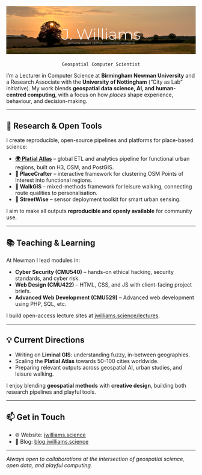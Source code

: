 ![Background image of a natural environment with the title J. Williams. The title is followed by jwilliams.science and github.com/jwilliamsresearch](main.png)

<p align="center">
<code>Geospatial Computer Scientist</code>
</p>

I’m a Lecturer in Computer Science at **Birmingham Newman University** and a Research Associate with the **University of Nottingham** (“City as Lab” initiative). My work blends **geospatial data science, AI, and human-centred computing**, with a focus on how *places* shape experience, behaviour, and decision-making.  

---

## 🔬 Research & Open Tools
I create reproducible, open-source pipelines and platforms for place-based science:

- **[🌍 Platial Atlas](https://platialatlas.org/)** – global ETL and analytics pipeline for functional urban regions, built on H3, OSM, and PostGIS.
- **🧩 PlaceCrafter** – interactive framework for clustering OSM Points of Interest into functional regions.
- **🚶 WalkGIS** – mixed-methods framework for leisure walking, connecting route qualities to personalisation.
- **📡 StreetWise** – sensor deployment toolkit for smart urban sensing.

I aim to make all outputs **reproducible and openly available** for community use.

---

## 📚 Teaching & Learning
At Newman I lead modules in:

- **Cyber Security (CMU540)** – hands-on ethical hacking, security standards, and cyber risk.
- **Web Design (CMU422)** – HTML, CSS, and JS with client-facing project briefs.
- **Advanced Web Development (CMU529)** – Advanced web development using PHP, SQL, etc.

I build open-access lecture sites at [jwilliams.science/lectures](https://jwilliams.science/lectures).

---

## 💡 Current Directions
- Writing on **Liminal GIS**: understanding fuzzy, in-between geographies.
- Scaling the **Platial Atlas** towards 50–100 cities worldwide.
- Preparing relevant outputs across geospatial AI, urban studies, and leisure walking.

I enjoy blending **geospatial methods** with **creative design**, building both research pipelines and playful tools.

---

## 📫 Get in Touch
- 🌐 Website: [jwilliams.science](https://jwilliams.science)
- 📝 Blog: [blog.jwilliams.science](https://blog.jwilliams.science)

---
*Always open to collaborations at the intersection of geospatial science, open data, and playful computing.*
